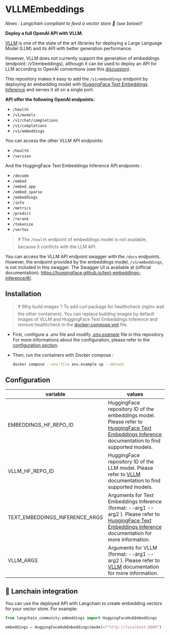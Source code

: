 # VLLMEmbeddings

*News : Langchain compliant to feed a vector store 🦜 (see below)!*

**Deploy a full OpenAI API with VLLM.**

[VLLM](https://github.com/vllm-project/vllm) is one of the state of the art libraries for deploying a Large Language Model (LLM) and its API with better generation performance. 

However, VLLM does not currently support the generation of embeddings (endpoint: /v1/embeddings), although it can be used to deploy an API for LLM according to OpenAI conventions (see this [discussion](https://github.com/vllm-project/vllm/discussions/310)).

This repository makes it easy to add the `/v1/embeddings` endpoint by deploying an embedding model with [HuggingFace Text Embeddings Inference](https://github.com/huggingface/text-embeddings-inference) and serves it all on a single port.

**API offer the following OpenAI endpoints:**
- `/health`
- `/v1/models`
- `/v1/chat/completions`
- `/v1/completions`
- `/v1/embeddings`

You can access the other VLLM API endpoints:

- `/health`
- `/version`

And the HuggingFace Text Embeddings Inference API endpoints :
- `/decode`
- `/embed`
- `/embed_app`
- `/embed_sparse`
- `/embeddings`
- `/info`
- `/metrics`
- `/predict`
- `/rerank`
- `/tokenize`
- `/vertex`

> ❓ The `/health` endpoint of embeddings model is not available, because it conflicts with the LLM API.

You can access the VLLM API endpoint swagger with the `/docs` endpoints. However, the endpoint provided by the embeddings model, `/v1/embeddings`, is not included in this swagger. The Swagger UI is available at (official 
documentation): https://huggingface.github.io/text-embeddings-inference/#/.

## Installation

> ❓ Why build images ? To add curl package for healthcheck (nginx wait the other containers). You can replace building images by default images of VLLM and HuggingFace Text Embeddings Inference and remove healthcheck in the [docker-compose.yml](./docker-compose.yml) file.

* First, configure a *.env* file and modify *[.env.example](./.env.example)* file in this repository. For more informations about the configuration, please refer to the [configuration section](#configuration).
  
*  Then, run the containers with Docker compose :

    ```bash
    docker compose --env-file env.example up --detach
    ```

## Configuration

| variable | values |
| --- | --- |
| EMBEDDINGS_HF_REPO_ID | HuggingFace repository ID of the embeddings model. Please refer to [HuggingFace Text Embeddings Inference](https://github.com/huggingface/text-embeddings-inference) documentation to find supported models. | 
| VLLM_HF_REPO_ID | HuggingFace repository ID of the LLM model. Please refer to [VLLM](https://github.com/vllm-project/vllm) documentation to find supported models. |
| TEXT_EMBEDDINGS_INFERENCE_ARGS | Arguments for Text Embeddings Inference (format: --arg1 <value> --arg2 <value>). Please refer to [HuggingFace Text Embeddings Inference](https://github.com/huggingface/text-embeddings-inference) documentation for more information. |
| VLLM_ARGS | Arguments for VLLM (format: --arg1 <value> --arg2 <value>). Please refer to [VLLM](https://github.com/vllm-project/vllm) documentation for more information. |

## 🦜 Lanchain integration

You can use the deployed API with Langchain to create embedding vectors for your vector store. For example: 

```python
from langchain_community.embeddings import HuggingFaceHubEmbeddings

embeddings = HuggingFaceHubEmbeddings(model=f"http://localhost:8080")
```
